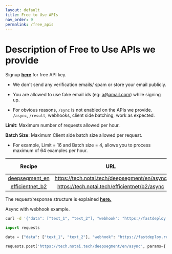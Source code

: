 ```yaml
---
layout: default
title: Free to Use APIs
nav_order: 9
permalink: /free_apis
---
```


# Description of Free to Use APIs we provide

Signup [**here**](https://tech.notai.tech/signup) for free API key.

- We don't send any verification emails/ spam or store your email publicly.

- You are allowed to use fake email ids (eg: a@amail.com) while signing up.

- For obvious reasons, `/sync` is not enabled on the APIs we provide. `/async`, `/result`, webhooks, client side batching, work as expected.

**Limit**: Maximum number of requests allowed per hour.

**Batch Size**: Maximum Client side batch size allowed per request.

- For example, Limit = 16 and Batch size = 4, allows you to process maximum of 64 examples per hour.

| Recipe                                                                    | URL                                              | Limit| Batch Size |
|:-------------------------------------------------------------------------:|:------------------------------------------------:|:----:|:----------:|
|[deepsegment_en](https://fastdeploy.notai.tech/recipes#deepsegment_enfrit) |https://tech.notai.tech/deepsegment/en/async      |64|16|
|[efficientnet_b2]()                                                        |https://tech.notai.tech/efficientnet/b2/async     |16|4|


The request/response structure is explained [**here.**](https://fastdeploy.notai.tech/api)

Async with webhook example.
```bash
curl -d '{"data": ["text_1", "text_2"], "webhook": "https://fastdeploy.requestcatcher.com"}' -H "Content-Type: application/json" "https://tech.notai.tech/deepsegment/en/async?api_key=API_KEY"
```

```python
import requests

data = {"data": ["text_1", "text_2"], "webhook": "https://fastdeploy.requestcatcher.com"}

requests.post('https://tech.notai.tech/deepsegment/en/async', params={'api_key': API_KEY}, json=data).json()
```
